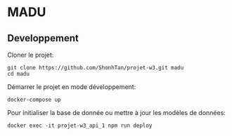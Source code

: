 # MADU


## Developpement

Cloner le projet:
```shell script
git clone https://github.com/ShonhTan/projet-w3.git madu
cd madu
```
 
Démarrer le projet en mode développement:
```
docker-compose up
```

Pour initialiser la base de donnée ou mettre à jour les modèles de données:
```
docker exec -it projet-w3_api_1 npm run deploy 
```